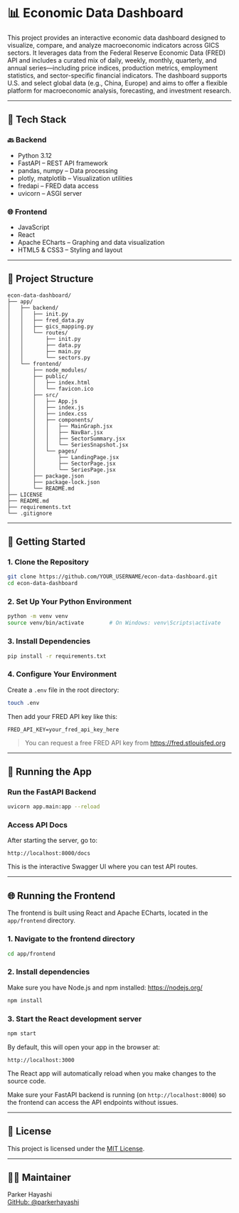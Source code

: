 # 📊 Economic Data Dashboard

This project provides an interactive economic data dashboard designed to visualize, compare, and analyze macroeconomic indicators across GICS sectors. It leverages data from the Federal Reserve Economic Data (FRED) API and includes a curated mix of daily, weekly, monthly, quarterly, and annual series—including price indices, production metrics, employment statistics, and sector-specific financial indicators. The dashboard supports U.S. and select global data (e.g., China, Europe) and aims to offer a flexible platform for macroeconomic analysis, forecasting, and investment research.

---

## 🧰 Tech Stack

### 🔙 Backend
- Python 3.12
- FastAPI – REST API framework
- pandas, numpy – Data processing
- plotly, matplotlib – Visualization utilities
- fredapi – FRED data access
- uvicorn – ASGI server

### 🌐 Frontend
- JavaScript
- React
- Apache ECharts – Graphing and data visualization
- HTML5 & CSS3 – Styling and layout
  
---

## 📁 Project Structure

```
econ-data-dashboard/
├── app/
│   ├── backend/
│   │   ├── init.py
│   │   ├── fred_data.py
│   │   ├── gics_mapping.py
│   │   └── routes/
│   │       ├── init.py
│   │       ├── data.py
│   │       ├── main.py
│   │       └── sectors.py
│   └── frontend/
│       ├── node_modules/
│       ├── public/
│       │   ├── index.html
│       │   └── favicon.ico
│       ├── src/
│       │   ├── App.js
│       │   ├── index.js
│       │   ├── index.css
│       │   ├── components/
│       │   │   ├── MainGraph.jsx
│       │   │   ├── NavBar.jsx
│       │   │   ├── SectorSummary.jsx
│       │   │   └── SeriesSnapshot.jsx
│       │   └── pages/
│       │       ├── LandingPage.jsx
│       │       ├── SectorPage.jsx
│       │       └── SeriesPage.jsx
│       ├── package.json
│       ├── package-lock.json
│       └── README.md
├── LICENSE
├── README.md
├── requirements.txt
└── .gitignore
```

---

## 🚀 Getting Started

### 1. Clone the Repository
```bash
git clone https://github.com/YOUR_USERNAME/econ-data-dashboard.git
cd econ-data-dashboard
```

### 2. Set Up Your Python Environment
```bash
python -m venv venv
source venv/bin/activate        # On Windows: venv\Scripts\activate
```

### 3. Install Dependencies
```bash
pip install -r requirements.txt
```

### 4. Configure Your Environment

Create a `.env` file in the root directory:

```bash
touch .env
```

Then add your FRED API key like this:
```env
FRED_API_KEY=your_fred_api_key_here
```

> You can request a free FRED API key from https://fred.stlouisfed.org

---

## 🧪 Running the App

### Run the FastAPI Backend
```bash
uvicorn app.main:app --reload
```

### Access API Docs
After starting the server, go to:
```
http://localhost:8000/docs
```
This is the interactive Swagger UI where you can test API routes.

---

## 🌐 Running the Frontend

The frontend is built using React and Apache ECharts, located in the `app/frontend` directory.

### 1. Navigate to the frontend directory
```bash
cd app/frontend
```

### 2. Install dependencies
Make sure you have Node.js and npm installed: https://nodejs.org/
```bash
npm install
```

### 3. Start the React development server
```bash
npm start
```

By default, this will open your app in the browser at:
```
http://localhost:3000
```

The React app will automatically reload when you make changes to the source code.

Make sure your FastAPI backend is running (on `http://localhost:8000`) so the frontend can access the API endpoints without issues.

---

## 🧾 License

This project is licensed under the [MIT License](LICENSE).

---

## 🙋‍♂️ Maintainer

Parker Hayashi  
[GitHub: @parkerhayashi](https://github.com/parkerhayashi)
